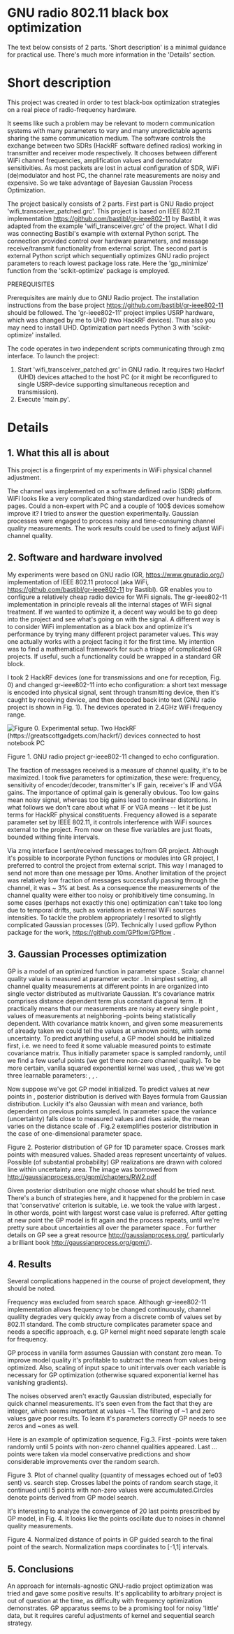 # GNU radio 802.11 black box optimization

The text below consists of 2 parts. 'Short description' is a minimal guidance for practical use. 
There's much more information in the 'Details' section.  


# Short description

This project was created in order to test black-box optimization strategies on a real piece of 
radio-frequency hardware. 

It seems like such a problem may be relevant to modern communication systems with many parameters to vary
and many unpredictable agents sharing the same communication medium.
The software controls the exchange between two SDRs (HackRF software defined radios) working in transmitter and receiver mode respectively.
It chooses between different WiFi channel frequencies, amplification values and demodulator sensitivities. 
As most packets are lost in actual configuration of SDR, WiFi (de)modulator and host PC, the channel rate measurements
are noisy and expensive. So we take advantage of Bayesian Gaussian Process Optimization.  

The project basically consists of 2 parts. 
First part is GNU Radio project 'wifi_transceiver_patched.grc'. This project is based on IEEE 802.11 implementation https://github.com/bastibl/gr-ieee802-11 by Bastibl, it  was adapted from the example 'wifi_transceiver.grc' of the project. What I did was connecting Bastibl's example with external Python script. The connection provided control over hardware parameters, and message receive/transmit functionality from external script. 
The second part is external Python script which sequentially  optimizes GNU radio project parameters to reach lowest package loss rate.
Here the 'gp_minimize' function from the 'scikit-optimize' package is employed.

PREREQUISITES

Prerequisites are mainly due to GNU Radio project.
The installation instructions from the base project https://github.com/bastibl/gr-ieee802-11 should be followed. 
The 'gr-ieee802-11' project implies USRP hardware, which was changed by me to UHD (two HackRF devices). Thus also you may need to install UHD.
Optimization part needs Python 3 with 'scikit-optimize' installed.

The code operates in two independent scripts communicating through zmq interface.
To launch the project:
1. Start 'wifi_transceiver_patched.grc' in GNU radio. It requires two Hackrf (UHD) devices attached to the host PC (or it might be reconfigured to single USRP-device supporting simultaneous reception and transmission).  
2. Execute 'main.py'.  






# Details



## 1. What this all is about

This project is a fingerprint of my experiments in WiFi physical channel adjustment. 

The channel was  implemented on a software defined radio (SDR) platform. WiFi looks like a very complicated thing standardized over hundreds of pages. Could a non-expert with PC and a couple of 100$ devices somehow improve it? I tried to answer the question experimentally. Gaussian processes were engaged to process noisy and time-consuming channel quality measurements. The work results could be used to finely adjust WiFi channel quality. 

## 2. Software and hardware involved

My experiments were based on GNU radio (GR, https://www.gnuradio.org/) implementation of IEEE 802.11 protocol (aka WiFi, https://github.com/bastibl/gr-ieee802-11 by Bastibl). GR enables you to configure a relatively cheap  radio device for WiFi signals. The gr-ieee802-11 implementation in principle reveals all the internal stages of WiFi signal treatment. If we wanted to optimize it, a decent way would be to go deep into the project and see what's going on with the signal. A different way is to consider WiFi implementation as a black box and optimize it's performance by trying many different project parameter values. This way one actually works with a project facing it for the first time.   My intention was to find a mathematical framework for such a triage of complicated GR projects. If useful, such a functionality could be  wrapped in a standard GR block. 

I took 2 HackRF  devices (one for transmissions and one for reception, Fig. 0) and changed gr-ieee802-11 into echo configuration: a short text message is encoded into physical signal, sent through transmitting device, then it's caught by receiving device, and then decoded back into text (GNU radio project is shown in Fig. 1). The devices operated in 2.4GHz WiFi frequency range.

![Figure 0. Experimental setup. Two HackRF (https://greatscottgadgets.com/hackrf/) devices connected to host notebook PC](https://github.com/KVasya/AdjustableWiFi/gpflow/GNURadio_companion.png)


Figure 1. GNU radio project gr-ieee802-11 changed to echo configuration.  

The fraction of messages received is a measure of channel quality, it's to be maximized. I took five parameters for optimization, these were: frequency, sensitivity of encoder/decoder, transmitter's IF gain, receiver's IF and VGA gains. The importance of optimal gain is generally obvious. Too low gains mean noisy signal, whereas too big gains lead to nonlinear distortions. In what follows we don't  care about what IF or VGA means -- let it be just terms for HackRF physical constituents. Frequency allowed is a separate parameter set  by IEEE 802.11, it controls interference with WiFi sources external to the project. From now on these five variables are just floats, bounded withing finite intervals. 

Via zmq interface I sent/received messages to/from GR project. Although it's possible to incorporate Python functions or modules into GR project, I preferred to control the project from external script. This way I managed to send not more than one message per 10ms.  Another limitation of the project was relatively low fraction of messages successfully passing through the channel, it was ~ 3% at best. As a consequence the measurements of the channel quality  were either too noisy or prohibitively time consuming. In some cases (perhaps not exactly this one) optimization can't take too long due to temporal drifts, such as variations in external WiFi sources intensities.  To tackle the problem appropriately I resorted to slightly complicated Gaussian processes (GP). Technically I used gpflow Python package for the work, https://github.com/GPflow/GPflow .  

## 3. Gaussian Processes optimization

GP is  a model of an optimized function in parameter space . Scalar channel quality value  is measured at parameter vector .     In simplest setting, all channel quality measurements at different points in  are organized into single vector   distributed as multivariate Gaussian. It's  covariance matrix comprises distance dependent term   plus constant diagonal  term .  It practically means that our  measurements are noisy at every single point , values of measurements at neighboring  -points being statistically dependent. With covariance matrix known, and given some measurements of  already taken  we could tell the values at  unknown points, with some uncertainty. To predict anything useful, a GP model should be initialized first, i.e. we need to feed it some valuable measured points to estimate covariance matrix. Thus initially parameter space is sampled randomly, until we find a few useful points (we get there non-zero channel quality). To be more certain, vanilla squared exponential kernel was used, , thus we've got three learnable parameters: ,  , . 

Now suppose we've got GP model initialized. To predict values at new points in , posterior distribution is derived with Bayes formula from Gaussian distribution. Luckily it's also Gaussian with mean and variance, both dependent on previous points sampled. In parameter space  the variance (uncertainty) falls close to measured  values and rises aside, the mean varies on the distance scale of  .  Fig.2 exemplifies posterior distribution in the case of one-dimensional parameter space.  

Figure 2. Posterior distribution of GP for 1D parameter space. Crosses mark points with  measured values. Shaded areas represent uncertainty of values. Possible (of substantial probability) GP realizations are drawn with colored line within uncertainty area. The image was borrowed from http://gaussianprocess.org/gpml/chapters/RW2.pdf

Given posterior distribution one might choose what  should be tried next. There's a bunch of strategies here, and it happened for the problem in case that 'conservative' criterion is suitable, i.e. we took the value with largest . In other words, point with largest worst case value is preferred. After getting at new point the GP model is fit again and the process repeats, until we're pretty sure about uncertainties all over the parameter space . For further details on GP see a great resource  http://gaussianprocess.org/,  particularly a brilliant book http://gaussianprocess.org/gpml/). 

## 4. Results

Several complications happened in the course of project development, they should be noted.

Frequency was excluded from search space. Although gr-ieee802-11 implementation allows frequency to be changed continuously, channel qualilty degrades very quickly away from a discrete comb of values set by 802.11 standard. The comb structure complicates parameter space and needs a specific approach, e.g. GP kernel might need separate length scale for frequency.

GP process in vanilla form  assumes Gaussian with  constant zero mean. To improve model quality it's profitable to subtract the mean from values being optimized. Also, scaling of input space to unit intervals over each variable is necessary for GP optimization (otherwise squared exponential kernel has vanishing gradients).  

The noises observed aren't exactly Gaussian distributed, especially for quick channel measurements. It's seen even from the fact that they are integer, which seems important at values ~1.  The filtering of ~1 and zero values gave poor results. To learn it's parameters correctly GP needs to see zeros and ~ones as well.

Here is an example of optimization sequence, Fig.3. First -points were taken randomly until 5 points with non-zero channel qualities appeared.  Last ...  points were taken via model conservative predictions and show considerable improvements over the random search. 

Figure 3. Plot of channel quality (quantity of messages echoed out of 1e03 sent) vs. search step. Crosses label the points of random search stage, it continued until 5 points with non-zero values were accumulated.Circles denote points derived from GP model search.    

It's interesting to analyze the convergence of 20 last points prescribed by GP model, in Fig. 4. It looks like the points oscillate due to noises in channel quality measurements. 

Figure 4. Normalized distance of points in GP guided search to the final point of the search. Normalization maps coordinates to [-1,1] intervals.

## 5. Conclusions

An approach for internals-agnostic GNU-radio project optimization was tried and gave some positive results.   It's applicability to arbitrary project is out of question at the time, as difficulty with frequency optimization demonstrates. GP apparatus seems to be a promising tool for noisy 'little' data, but it requires careful adjustments of kernel and sequential search strategy. 




